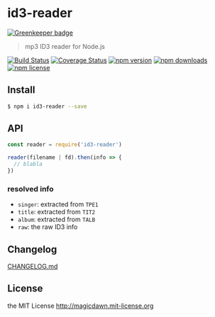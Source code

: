 # id3-reader

[![Greenkeeper badge](https://badges.greenkeeper.io/magicdawn/node-id3-reader.svg)](https://greenkeeper.io/)
> mp3 ID3 reader for Node.js

[![Build Status](https://img.shields.io/travis/magicdawn/node-id3-reader.svg?style=flat-square)](https://travis-ci.org/magicdawn/node-id3-reader)
[![Coverage Status](https://img.shields.io/codecov/c/github/magicdawn/node-id3-reader.svg?style=flat-square)](https://codecov.io/gh/magicdawn/node-id3-reader)
[![npm version](https://img.shields.io/npm/v/id3-reader.svg?style=flat-square)](https://www.npmjs.com/package/id3-reader)
[![npm downloads](https://img.shields.io/npm/dm/id3-reader.svg?style=flat-square)](https://www.npmjs.com/package/id3-reader)
[![npm license](https://img.shields.io/npm/l/id3-reader.svg?style=flat-square)](http://magicdawn.mit-license.org)

## Install
```sh
$ npm i id3-reader --save
```

## API

```js
const reader = require('id3-reader')

reader(filename | fd).then(info => {
  // blabla
})
```

### resolved info

- `singer`: extracted from `TPE1`
- `title`: extracted from `TIT2`
- `album`: extracted from `TALB`
- `raw`: the raw ID3 info

## Changelog
[CHANGELOG.md](CHANGELOG.md)

## License
the MIT License http://magicdawn.mit-license.org